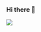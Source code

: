 ### Hi there 👋

<!--
**steermomo/steermomo** is a ✨ _special_ ✨ repository because its `README.md` (this file) appears on your GitHub profile.

Here are some ideas to get you started:

- 🔭 I’m currently working on ...
- 🌱 I’m currently learning ...
- 👯 I’m looking to collaborate on ...
- 🤔 I’m looking for help with ...
- 💬 Ask me about ...
- 📫 How to reach me: ...
- 😄 Pronouns: ...
- ⚡ Fun fact: ...
-->

![](https://i.steer.space/extras/Negociation.jpg)


<img src="https://i.steer.space/extras/Negociation.jpg" style="overflow: hidden; width: auto; object-fit: cover; margin: -70% 0px 0px 0px;">
